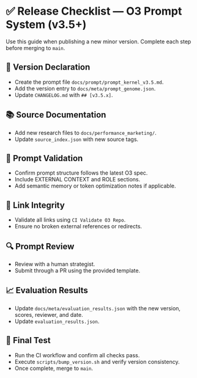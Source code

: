 # ✅ Release Checklist — O3 Prompt System (v3.5+)

Use this guide when publishing a new minor version. Complete each step before merging to `main`.

## 🔖 Version Declaration
- Create the prompt file `docs/prompt/prompt_kernel_v3.5.md`.
- Add the version entry to `docs/meta/prompt_genome.json`.
- Update `CHANGELOG.md` with `## [v3.5.x]`.

## 📚 Source Documentation
- Add new research files to `docs/performance_marketing/`.
- Update `source_index.json` with new source tags.

## 🧠 Prompt Validation
- Confirm prompt structure follows the latest O3 spec.
- Include EXTERNAL CONTEXT and ROLE sections.
- Add semantic memory or token optimization notes if applicable.

## 🔗 Link Integrity
- Validate all links using `CI Validate O3 Repo`.
- Ensure no broken external references or redirects.

## 🔍 Prompt Review
- Review with a human strategist.
- Submit through a PR using the provided template.

## 📈 Evaluation Results
- Update `docs/meta/evaluation_results.json` with the new version, scores, reviewer, and date.
- Update `evaluation_results.json`.

## 🧪 Final Test
- Run the CI workflow and confirm all checks pass.
- Execute `scripts/bump_version.sh` and verify version consistency.
- Once complete, merge to `main`.
